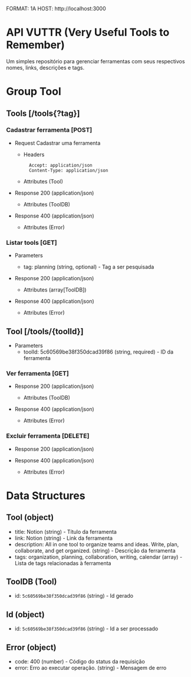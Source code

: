 FORMAT: 1A
HOST: http://localhost:3000

# API VUTTR (Very Useful Tools to Remember)

Um simples repositório para gerenciar ferramentas com seus respectivos nomes, links, descrições e tags.

# Group Tool

## Tools [/tools{?tag}]

### Cadastrar ferramenta [POST]

+ Request Cadastrar uma ferramenta

    + Headers

            Accept: application/json
            Content-Type: application/json
    + Attributes (Tool)


+ Response 200 (application/json)
    + Attributes (ToolDB)

+ Response 400 (application/json)
    + Attributes (Error)

### Listar tools [GET]

+ Parameters
    + tag: planning (string, optional) - Tag a ser pesquisada

+ Response 200 (application/json)
    + Attributes (array[ToolDB])

+ Response 400 (application/json)
    + Attributes (Error)

## Tool [/tools/{toolId}]

+ Parameters
    + toolId: 5c60569be38f350dcad39f86 (string, required) - ID da ferramenta

### Ver ferramenta [GET]

+ Response 200 (application/json)
    + Attributes (ToolDB)

+ Response 400 (application/json)
    + Attributes (Error)


### Excluir ferramenta [DELETE]

+ Response 200 (application/json)

+ Response 400 (application/json)
    + Attributes (Error)



# Data Structures

## Tool (object)
+ title: Notion (string) - Título da ferramenta
+ link: Notion (string) - Link da ferramenta
+ description: All in one tool to organize teams and ideas. Write, plan, collaborate, and get organized. (string) - Descrição da ferramenta
+ tags: organization, planning, collaboration, writing, calendar (array) - Lista de tags relacionadas à ferramenta

## ToolDB (Tool)
+ id: `5c60569be38f350dcad39f86` (string) - Id gerado

## Id (object)
+ id: `5c60569be38f350dcad39f86` (string) - Id a ser processado

## Error (object)
+ code: 400 (number) - Código do status da requisição
+ error: Erro ao executar operação. (string) - Mensagem de erro